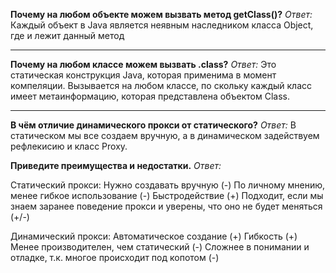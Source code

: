 **Почему на любом объекте можем вызвать метод getClass()?**
*Ответ:*
Каждый объект в Java является неявным наследником класса Object, где и лежит данный метод

------------------------------------------------------------------------------------------------------------

**Почему на любом классе можем вызвать .class?**
*Ответ:* 
Это статическая конструкция Java, которая применима в момент компеляции. Вызывается на любом классе, по скольку каждый класс имеет метаинформацию, которая представлена объектом Class.

------------------------------------------------------------------------------------------------------------

**В чём отличие динамического прокси от статического?**
*Ответ:*
В статическом мы все создаем вручную, а в динамическом задействуем рефлекисию и класс Proxy.

**Приведите преимущества и недостатки.**
*Ответ:*

Статический прокси:
Нужно создавать вручную (-)
По личному мнению, менее гибкое использование (-)
Быстродействие (+)
Подходит, если мы знаем заранее поведение прокси и уверены, что оно не будет меняться (+/-)

Динамический прокси:
Автоматическое создание (+)
Гибкость (+)
Менее производителен, чем статический (-)
Сложнее в понимании и отладке, т.к. многое происходит под копотом (-)
